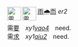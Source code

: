 

<img id=需 alt=需 height=32 src=https://f.2cn.cn/hanzi/svg/9700.svg 
align=left><img id=需 alt=需 height=32 src=https://f.2cn.cn/a/zi-svg/9700swjz16359.svg 
align=left>
[雨]()🌧[而]() _er2_

需[要]()　_xy1[yao4]()_　need.   
需[求]()　_xy1[qiu2]()_　need.   


